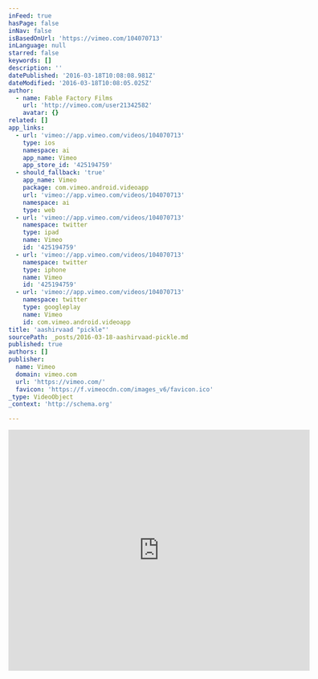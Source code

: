 ```yaml
---
inFeed: true
hasPage: false
inNav: false
isBasedOnUrl: 'https://vimeo.com/104070713'
inLanguage: null
starred: false
keywords: []
description: ''
datePublished: '2016-03-18T10:08:08.981Z'
dateModified: '2016-03-18T10:08:05.025Z'
author:
  - name: Fable Factory Films
    url: 'http://vimeo.com/user21342582'
    avatar: {}
related: []
app_links:
  - url: 'vimeo://app.vimeo.com/videos/104070713'
    type: ios
    namespace: ai
    app_name: Vimeo
    app_store_id: '425194759'
  - should_fallback: 'true'
    app_name: Vimeo
    package: com.vimeo.android.videoapp
    url: 'vimeo://app.vimeo.com/videos/104070713'
    namespace: ai
    type: web
  - url: 'vimeo://app.vimeo.com/videos/104070713'
    namespace: twitter
    type: ipad
    name: Vimeo
    id: '425194759'
  - url: 'vimeo://app.vimeo.com/videos/104070713'
    namespace: twitter
    type: iphone
    name: Vimeo
    id: '425194759'
  - url: 'vimeo://app.vimeo.com/videos/104070713'
    namespace: twitter
    type: googleplay
    name: Vimeo
    id: com.vimeo.android.videoapp
title: 'aashirvaad "pickle"'
sourcePath: _posts/2016-03-18-aashirvaad-pickle.md
published: true
authors: []
publisher:
  name: Vimeo
  domain: vimeo.com
  url: 'https://vimeo.com/'
  favicon: 'https://f.vimeocdn.com/images_v6/favicon.ico'
_type: VideoObject
_context: 'http://schema.org'

---
```

<iframe src="https://cdn.embedly.com/widgets/media.html?src=https%3A%2F%2Fplayer.vimeo.com%2Fvideo%2F104070713&amp;url=https%3A%2F%2Fvimeo.com%2F104070713&amp;image=http%3A%2F%2Fi.vimeocdn.com%2Fvideo%2F486519879_295x166.jpg&amp;key=b7d04c9b404c499eba89ee7072e1c4f7&amp;type=text%2Fhtml&amp;schema=vimeo" width="600" height="480" scrolling="no" frameborder="0" allowfullscreen="allowfullscreen" style=""></iframe>